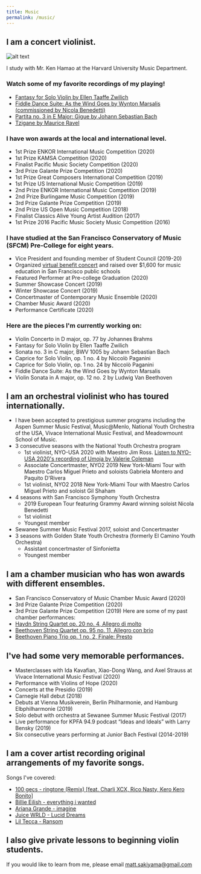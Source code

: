 ```yaml
---
title: Music
permalink: /music/
---
```

## I am a concert violinist.

![alt text](/img/violin_notie.jpg)

I study with Mr. Ken Hamao at the Harvard University Music Department.

### Watch some of my favorite recordings of my playing!
- [Fantasy for Solo Violin by Ellen Taaffe Zwilich](https://www.youtube.com/watch?v=hU8rwU7u3LM)
- [Fiddle Dance Suite: As the Wind Goes by Wynton Marsalis (commissioned by Nicola Benedetti)](https://www.youtube.com/watch?v=v47sWGZGSso)
- [Partita no. 3 in E Major: Gigue by Johann Sebastian Bach](https://www.youtube.com/watch?v=MYTKgvB1rb0)
- [Tzigane by Maurice Ravel](https://www.youtube.com/watch?v=a-Ok8jWDPJ8)

### I have won awards at the local and international level.
- 1st Prize ENKOR International Music Competition (2020)
- 1st Prize KAMSA Competition (2020)
- Finalist Pacific Music Society Competition (2020)
- 3rd Prize Galante Prize Competition (2020)
- 1st Prize Great Composers International Competition (2019)
- 1st Prize US International Music Competition (2019)
- 2nd Prize ENKOR International Music Competition (2019)
- 2nd Prize Burlingame Music Competition (2019)
- 3rd Prize Galante Prize Competition (2019)
- 2nd Prize US Open Music Competition (2018)
- Finalist Classics Alive Young Artist Audition (2017)
- 1st Prize 2016 Pacific Music Society Music Competition (2016)

### I have studied at the San Francisco Conservatory of Music (SFCM) Pre-College for eight years.
- Vice President and founding member of Student Council (2019-20)
- Organized [virtual benefit concert](https://youtu.be/1GKF1WkvS0o?t=1573) and raised over $1,600 for music education in San Francisco public schools
- Featured Performer at Pre-college Graduation (2020)
- Summer Showcase Concert (2019)
- Winter Showcase Concert (2019)
- Concertmaster of Contemporary Music Ensemble (2020)
- Chamber Music Award (2020)
- Performance Certificate (2020)

### Here are the pieces I'm currently working on:
- Violin Concerto in D major, op. 77 by Johannes Brahms
- Fantasy for Solo Violin by Ellen Taaffe Zwilich
- Sonata no. 3 in C major, BWV 1005 by Johann Sebastian Bach
- Caprice for Solo Violin, op. 1 no. 4 by Niccolò Paganini
- Caprice for Solo Violin, op. 1 no. 24 by Niccolò Paganini
- Fiddle Dance Suite: As the Wind Goes by Wynton Marsalis
- Violin Sonata in A major, op. 12 no. 2 by Ludwig Van Beethoven

## I am an orchestral violinist who has toured internationally.
- I have been accepted to prestigious summer programs including the Aspen Summer Music Festival, Music@Menlo, National Youth Orchestra of the USA, Vivace International Music Festival, and Meadowmount School of Music. 
- 3 consecutive seasons with the National Youth Orchestra program
  - 1st violinist, NYO-USA 2020 with Maestro Jim Ross. [Listen to NYO-USA 2020's recording of Umoja by Valerie Coleman](https://www.facebook.com/carnegiehall/videos/369035581158912/)
  - Associate Concertmaster, NYO2 2019 New York-Miami Tour with Maestro Carlos Miguel Prieto and soloists Gabriela Montero and Paquito D'Rivera
  - 1st violinist, NYO2 2018 New York-Miami Tour with Maestro Carlos Miguel Prieto and soloist Gil Shaham
- 4 seasons with San Francisco Symphony Youth Orchestra
  - 2019 European Tour featuring Grammy Award winning soloist Nicola Benedetti
  - 1st violinist
  - Youngest member
- Sewanee Summer Music Festival 2017, soloist and Concertmaster
- 3 seasons with Golden State Youth Orchestra (formerly El Camino Youth Orchestra)
  - Assistant concertmaster of Sinfonietta
  - Youngest member

## I am a chamber musician who has won awards with different ensembles.
- San Francisco Conservatory of Music Chamber Music Award (2020)
- 3rd Prize Galante Prize Competition (2020)
- 3rd Prize Galante Prize Competition (2019)
Here are some of my past chamber performances:
- [Haydn String Quartet op. 20 no. 4, Allegro di molto](https://www.youtube.com/watch?v=5IKi3sT4_sY)
- [Beethoven String Quartet op. 95 no. 11, Allegro con brio](https://www.youtube.com/watch?v=qILcwkhwlwU)
- [Beethoven Piano Trio op. 1 no, 2, Finale: Presto](https://www.youtube.com/watch?v=TmTjjV-s-Vk)

## I've had some very memorable performances.
- Masterclasses with Ida Kavafian, Xiao-Dong Wang, and Axel Strauss at Vivace International Music Festival (2020)
- Performance with Violins of Hope (2020)
- Concerts at the Presidio (2019)
- Carnegie Hall debut (2018)
- Debuts at Vienna Musikverein, Berlin Philharmonie, and Hamburg Elbphilharmonie (2019)
- Solo debut with orchestra at Sewanee Summer Music Festival (2017)
- Live performance for KPFA 94.9 podcast “Ideas and Ideals” with Larry Bensky (2019)
- Six consecutive years performing at Junior Bach Festival (2014-2019)

## I am a cover artist recording original arrangements of my favorite songs.
Songs I've covered:
- [100 gecs - ringtone (Remix) \[feat. Charli XCX, Rico Nasty, Kero Kero Bonito\]](https://www.youtube.com/watch?v=J23b-XWI4FI)
- [Billie Eilish - everything i wanted](https://www.youtube.com/watch?v=3X2xYvUaSKU)
- [Ariana Grande - imagine](https://www.youtube.com/watch?v=8ylgJzzV7JE)
- [Juice WRLD - Lucid Dreams](https://www.youtube.com/watch?v=_RK_xT4cf90)
- [Lil Tecca - Ransom](https://www.youtube.com/watch?v=Z-RdAkUWAms)

## I also give private lessons to beginning violin students.
If you would like to learn from me, please email [matt.sakiyama@gmail.com](matt.sakiyama@gmail.com)
